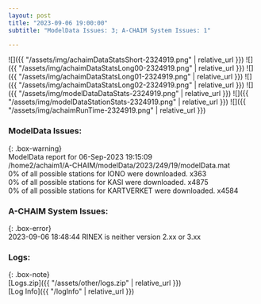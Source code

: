 ```yaml
---
layout: post
title: "2023-09-06 19:00:00"
subtitle: "ModelData Issues: 3; A-CHAIM System Issues: 1"

---
```


![]({{ "/assets/img/achaimDataStatsShort-2324919.png" | relative_url }})
![]({{ "/assets/img/achaimDataStatsLong00-2324919.png" | relative_url }})
![]({{ "/assets/img/achaimDataStatsLong01-2324919.png" | relative_url }})
![]({{ "/assets/img/achaimDataStatsLong02-2324919.png" | relative_url }})
![]({{ "/assets/img/modelDataDataStats-2324919.png" | relative_url }})
![]({{ "/assets/img/modelDataStationStats-2324919.png" | relative_url }})
![]({{ "/assets/img/achaimRunTime-2324919.png" | relative_url }})


### ModelData Issues:  
  
{: .box-warning}  
 ModelData report for 06-Sep-2023 19:15:09   
 /home2/achaim1/A-CHAIM/modelData/2023/249/19/modelData.mat   
 0% of all possible stations for IONO were downloaded. x363   
 0% of all possible stations for KASI were downloaded. x4875   
 0% of all possible stations for KARTVERKET were downloaded. x4584   
  
### A-CHAIM System Issues:  
  
{: .box-error}  
2023-09-06 18:48:44 RINEX is neither version 2.xx or 3.xx  

### Logs:  
  
{: .box-note}  
[Logs.zip]({{ "/assets/other/logs.zip" | relative_url }})  
[Log Info]({{ "/logInfo" | relative_url }})  
